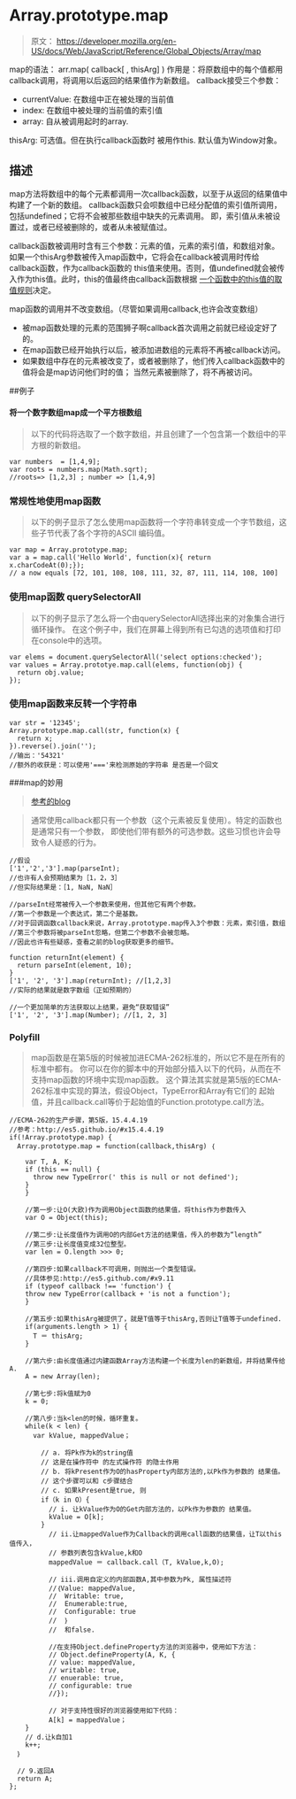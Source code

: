 # Array.prototype.map
> 原文： https://developer.mozilla.org/en-US/docs/Web/JavaScript/Reference/Global_Objects/Array/map


map的语法： arr.map( callback[ , thisArg] )
作用是：将原数组中的每个值都用 callback调用，将调用以后返回的结果值作为新数组。
callback接受三个参数：

- currentValue: 在数组中正在被处理的当前值
- index: 在数组中被处理的当前值的索引值
- array: 自从被调用起时的array.


thisArg: 可选值。但在执行callback函数时 被用作this. 默认值为Window对象。

## 描述
map方法将数组中的每个元素都调用一次callback函数，以至于从返回的结果值中构建了一个新的数组。
callback函数只会呗数组中已经分配值的索引值所调用，包括undefined；它将不会被那些数组中缺失的元素调用。
即，索引值从未被设置过，或者已经被删除的，或者从未被赋值过。

callback函数被调用时含有三个参数：元素的值，元素的索引值，和数组对象。
如果一个thisArg参数被传入map函数中，它将会在callback被调用时传给callback函数，作为callback函数的
this值来使用。否则，值undefined就会被传入作为this值。此时，this的值最终由callback函数根据
[一个函数中的this值的取值规则](https://developer.mozilla.org/en-US/docs/Web/JavaScript/Reference/Operators/this)决定。

map函数的调用并不改变数组。（尽管如果调用callback,也许会改变数组）

- 被map函数处理的元素的范围狮子啊callback首次调用之前就已经设定好了的。
- 在map函数已经开始执行以后，被添加进数组的元素将不再被callback访问。
- 如果数组中存在的元素被改变了，或者被删除了，他们传入callback函数中的值将会是map访问他们时的值；
当然元素被删除了，将不再被访问。

##例子

#### 将一个数字数组map成一个平方根数组

>以下的代码将选取了一个数字数组，并且创建了一个包含第一个数组中的平方根的新数组。
  
    var numbers  = [1,4,9];
    var roots = numbers.map(Math.sqrt);
    //roots=> [1,2,3] ; number => [1,4,9]
  
  
### 常规性地使用map函数

>以下的例子显示了怎么使用map函数将一个字符串转变成一个字节数组，这些子节代表了各个字符的ASCII
编码值。

    var map = Array.prototype.map;
    var a = map.call('Hello World', function(x){ return x.charCodeAt(0);});
    // a now equals [72, 101, 108, 108, 111, 32, 87, 111, 114, 108, 100]
  
### 使用map函数 querySelectorAll

>以下的例子显示了怎么将一个由querySelectorAll选择出来的对象集合进行循环操作。
在这个例子中，我们在屏幕上得到所有已勾选的选项值和打印在console中的选项。

    var elems = document.querySelectorAll('select options:checked');
    var values = Array.prototye.map.call(elems, function(obj) {
      return obj.value;
    });
  
### 使用map函数来反转一个字符串

    var str = '12345';
    Array.prototype.map.call(str, function(x) {
      return x;
    }).reverse().join('');
    //输出：'54321'
    //额外的收获是：可以使用'==='来检测原始的字符串 是否是一个回文 
  
###map的妙用
> [参考的blog](http://www.wirfs-brock.com/allen/posts/166)

>通常使用callback都只有一个参数（这个元素被反复使用）。特定的函数也是通常只有一个参数，
即使他们带有额外的可选参数。这些习惯也许会导致令人疑惑的行为。

    //假设
    ['1','2','3'].map(parseInt);
    //也许有人会预期结果为［1，2，3］
    //但实际结果是：［1, NaN, NaN］
    
    //parseInt经常被传入一个参数来使用，但其他它有两个参数。
    //第一个参数是一个表达式，第二个是基数。
    //对于回调函数callback来说，Array.prototype.map传入3个参数：元素，索引值，数组
    //第三个参数将被parseInt忽略，但第二个参数不会被忽略。
    //因此也许有些疑惑，查看之前的blog获取更多的细节。
    
    function returnInt(element) {
      return parseInt(element, 10);
    }
    ['1', '2', '3'].map(returnInt); //[1,2,3]
    //实际的结果就是数字数组（正如预期的）
    
    //一个更加简单的方法获取以上结果，避免“获取错误”
    ['1', '2', '3'].map(Number); //[1, 2, 3]
  
### Polyfill
> map函数是在第5版的时候被加进ECMA-262标准的，所以它不是在所有的标准中都有。
你可以在你的脚本中的开始部分插入以下的代码，从而在不支持map函数的环境中实现map函数。
这个算法其实就是第5版的ECMA-262标准中实现的算法，假设Object，TypeError和Array有它们的
起始值，并且callback.call等价于起始值的Function.prototype.call方法。

    //ECMA-262的生产步骤，第5版，15.4.4.19
    //参考：http://es5.github.io/#x15.4.4.19
    if(!Array.prototype.map) {
      Array.prototype.map = function(callback,thisArg) ｛
        
        var T, A, K;
        if (this == null) {
          throw new TypeError(' this is null or not defined');
        }
        }
      
        //第一步:让O(大欧)作为调用Object函数的结果值，将this作为参数传入
        var O = Object(this);
        
        //第二步:让长度值作为调用O的内部Get方法的结果值，传入的参数为“length”
        //第三步:让长度值变成32位整型。
        var len = O.length >>> 0;
        
        //第四步:如果callback不可调用，则抛出一个类型错误。
        //具体参见:http://es5.github.com/#x9.11
        if (typeof callback !== 'function') {
        throw new TypeError(callback + 'is not a function');
        }
        
        //第五步:如果thisArg被提供了，就是T值等于thisArg,否则让T值等于undefined.
        if(arguments.length > 1) {
          T ＝ thisArg;
        }
        
        //第六步:由长度值通过内建函数Array方法构建一个长度为len的新数组，并将结果传给A.
        A = new Array(len);
        
        //第七步:将k值赋为0
        k = 0;
        
        //第八步:当k<len的时候，循环重复。
        while(k < len) {
          var kValue, mappedValue；
          
            // a. 将Pk作为k的string值
            // 这是在操作符中 的左式操作符 的隐士作用
            // b. 将kPresent作为O的hasProperty内部方法的,以Pk作为参数的 结果值。
            // 这个步骤可以和 c步骤结合
            // c. 如果kPresent是true, 则
            if（k in O）{
              // i. 让kValue作为O的Get内部方法的，以Pk作为参数的 结果值。
              kValue = O[k];
            }
              // ii.让mappedValue作为Callback的调用call函数的结果值，让T以this值传入，
              // 参数列表包含kValue,k和O
              mappedValue ＝ callback.call（T, kValue,k,O);
              
              // iii.调用自定义的内部函数A,其中参数为Pk, 属性描述符
              //｛Value: mappedValue,
              //  Writable: true,
              //  Enumerable:true,
              //  Configurable: true
              //  ｝
              //  和false.
              
              //在支持Object.defineProperty方法的浏览器中，使用如下方法：
              // Object.defineProperty(A, K, {
              // value: mappedValue,
              // writable: true,
              // enuerable: true,
              // configurable: true
              //});
              
              // 对于支持性很好的浏览器使用如下代码：
              A[k] = mappedValue；
        }
        // d.让k自加1
        k++;
      ｝
      
      // 9.返回A
      return A;
    };


